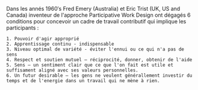 
 Dans les annés 1960′s  Fred Emery (Australia) et Eric Trist (UK, US and Canada) inventeur de l'approche Participative Work Design ont dégagés 6 conditions pour concevoir un cadre de travail contributif qui implique les participants :
 

    1. Pouvoir d'agir approprié
    2. Apprentissage continu - indispensable
    3. Niveau optimal de variété - éviter l'ennui ou ce qui n'a pas de sens 
    4. Respect et soutien mutuel – réciprocité, donner, obtenir de l'aide
    5. Sens – un sentiment clair que ce que l'on fait est utile et suffisament aligné avec ses valeurs personnelles. 
    6. Un futur desirable – les gens ne veulent générallement investir du temps et de l'energie dans un travail qui ne mène à rien. 
